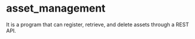 # asset_management
It is a program that can register, retrieve, and delete assets through a REST API.
